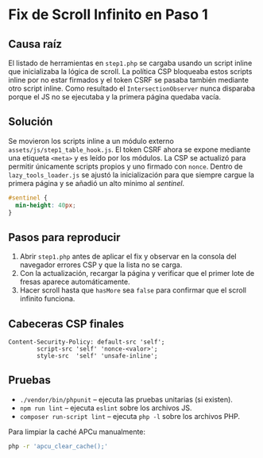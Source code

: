 # Fix de Scroll Infinito en Paso 1

## Causa raíz
El listado de herramientas en `step1.php` se cargaba usando un script inline que inicializaba la lógica de scroll. La política CSP bloqueaba estos scripts inline por no estar firmados y el token CSRF se pasaba también mediante otro script inline. Como resultado el `IntersectionObserver` nunca disparaba porque el JS no se ejecutaba y la primera página quedaba vacía.

## Solución
Se movieron los scripts inline a un módulo externo `assets/js/step1_table_hook.js`. El token CSRF ahora se expone mediante una etiqueta `<meta>` y es leído por los módulos. La CSP se actualizó para permitir únicamente scripts propios y uno firmado con `nonce`. Dentro de `lazy_tools_loader.js` se ajustó la inicialización para que siempre cargue la primera página y se añadió un alto mínimo al *sentinel*.

```css
#sentinel {
  min-height: 40px;
}
```

## Pasos para reproducir
1. Abrir `step1.php` antes de aplicar el fix y observar en la consola del navegador errores CSP y que la lista no se carga.
2. Con la actualización, recargar la página y verificar que el primer lote de fresas aparece automáticamente.
3. Hacer scroll hasta que `hasMore` sea `false` para confirmar que el scroll infinito funciona.

## Cabeceras CSP finales
```
Content-Security-Policy: default-src 'self';
        script-src 'self' 'nonce-<valor>'; 
        style-src  'self' 'unsafe-inline';
```

## Pruebas
- `./vendor/bin/phpunit` – ejecuta las pruebas unitarias (si existen).
- `npm run lint` – ejecuta `eslint` sobre los archivos JS.
- `composer run-script lint` – ejecuta `php -l` sobre los archivos PHP.

Para limpiar la caché APCu manualmente:
```bash
php -r 'apcu_clear_cache();'
```
